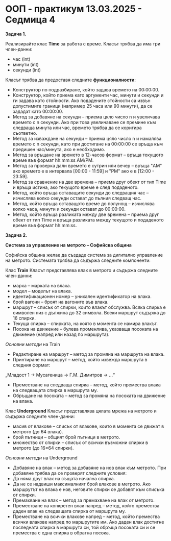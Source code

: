 # ООП - практикум 13.03.2025 - Седмица 4

**Задача 1.**

Реализирайте клас **Time** за работа с време. Класът трябва да има три член-данни:

* час (int)
* минути (int)
* секунди (int)

Класът трябва да предоставя следните **функционалности**:

* Конструктор по подразбиране, който задава времето на 00:00:00.
* Конструктор, който приема като аргументи час, минути и секунди и ги задава като стойности.
    Ако подадените стойности са извън допустимите граници (например 25 часа или 90 минути), да се зададат като 00:00:00.
* Метод за добавяне на секунди – приема цяло число n и увеличава времето с n секунди. Ако при това увеличаване се премине към следваща минута или час, времето трябва да се коригира съответно.
* Метод за изваждане на секунди – приема цяло число n и намалява времето с n секунди, като при достигане на 00:00:00 се връща към предишен час/минута, ако е необходимо.
* Метод за връщане на времето в 12-часов формат – връща текущото време във формат hh:mm:ss AM/PM.
* Метод за проверка дали времето е сутрин или вечер – връща "AM" ако времето е в интервала [00:00 - 11:59] и "PM" ако е в [12:00 - 23:59].
* Метод за сравнение на две времена – приема друг обект от тип Time и връща истина, ако текущото време е след подаденото.
* Метод, който връща оставащите секунди до следващия час – изчислява колко секунди остават до пълния следващ час.
* Метод, който връща оставащото време до полунощ – изчислява колко часа, минути и секунди остават до 00:00:00.
* Метод, който връща разликата между две времена – приема друг обект от тип Time и връща разликата между текущото и подаденото време във формат hh:mm:ss.

**Задача 2.**

**Система за управление на метрото – Софийска община**

Софийска община желае да създаде система за дигитално управление на метрото. Системата трябва да съдържа следните компоненти:

Клас **Train**
Класът представлява влак в метрото и съдържа следните член-данни:

* марка – марката на влака.
* модел – моделът на влака.
* идентификационен номер – уникален идентификатор на влака.
* брой вагони – броят на вагоните във влака.
* маршрут – списък от спирки, които влакът обслужва.
    Всяка спирка е символен низ с дължина до 32 символа.
    Всеки маршрут съдържа до 16 спирки.
* Текуща спирка – спирката, на която в момента се намира влакът.
* Посока на движение – булева променлива, указваща посоката на движение (напред или назад по маршрута).

*Основни методи* на Train

* Редактиране на маршрут – метод за промяна на маршрута на влака.
* Принтиране на маршрут – метод, който извежда маршрута в следния формат:

„Младост 1 -> Мусагеница -> Г.М. Димитров -> …“
* Преместване на следваща спирка – метод, който премества влака на следващата спирка в маршрута му.
* Обръщане на посоката – метод за промяна на посоката на движение на влака.

Клас **Underground**
Класът представлява цялата мрежа на метрото и съдържа следните член-данни:

* масив от влакове – списък от влакове, които в момента се движат в метрото (до 64 влака).
* брой пътници – общият брой пътници в метрото.
* множество от спирки – списък от всички възможни спирки в метрото (до 16×64 спирки).

*Основни методи* на Underground
* Добавяне на влак – метод за добавяне на нов влак към метрото. При добавяне трябва да се проверят следните условия:
* Да няма друг влак на същата начална спирка.
* Да не се надвиши максималният брой влакове в метрото.
    Ако маршрутът на влака е нов, неговите спирки се добавят към списъка от спирки.
* Премахване на влак – метод за премахване на влак от метрото.
* Преместване на конкретен влак напред – метод, който премества даден влак на следващата спирка от маршрута му.
* Преместване на всички влакове напред – метод, който премества всички влакове напред по маршрутите им.
    Ако даден влак достигне последната спирка в маршрута си, той обръща посоката си и се премества с една спирка в обратна посока.
